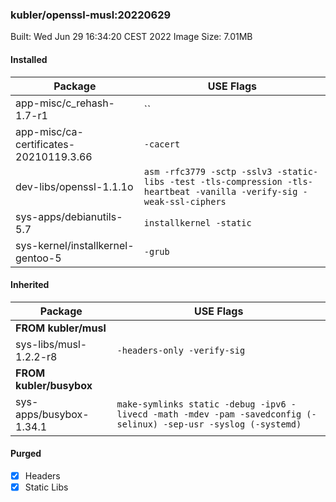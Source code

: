 ### kubler/openssl-musl:20220629

Built: Wed Jun 29 16:34:20 CEST 2022
Image Size: 7.01MB

#### Installed
Package | USE Flags
--------|----------
app-misc/c_rehash-1.7-r1 | ``
app-misc/ca-certificates-20210119.3.66 | `-cacert`
dev-libs/openssl-1.1.1o | `asm -rfc3779 -sctp -sslv3 -static-libs -test -tls-compression -tls-heartbeat -vanilla -verify-sig -weak-ssl-ciphers`
sys-apps/debianutils-5.7 | `installkernel -static`
sys-kernel/installkernel-gentoo-5 | `-grub`
#### Inherited
Package | USE Flags
--------|----------
**FROM kubler/musl** |
sys-libs/musl-1.2.2-r8 | `-headers-only -verify-sig`
**FROM kubler/busybox** |
sys-apps/busybox-1.34.1 | `make-symlinks static -debug -ipv6 -livecd -math -mdev -pam -savedconfig (-selinux) -sep-usr -syslog (-systemd)`
#### Purged
- [x] Headers
- [x] Static Libs
